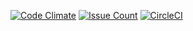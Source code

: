 [![Code Climate](https://codeclimate.com/github/marcelinol/desire-api/badges/gpa.svg)](https://codeclimate.com/github/marcelinol/desire-api)
[![Issue Count](https://codeclimate.com/github/marcelinol/desire-api/badges/issue_count.svg)](https://codeclimate.com/github/marcelinol/desire-api)
[![CircleCI](https://circleci.com/gh/marcelinol/desire-api/tree/master.svg?style=svg)](https://circleci.com/gh/marcelinol/desire-api/tree/master)
